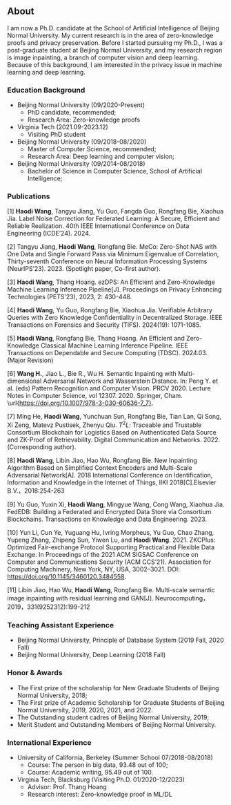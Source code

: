 ## About
I am now a Ph.D. candidate at the School of Artificial Intelligence of Beijing Normal University. My current research is in the area of zero-knowledge proofs and privacy preservation. Before I started pursuing my Ph.D., I was a post-graduate student at Beijing Normal University, and my research region is image inpainting, a branch of computer vision and deep learning. Because of this background, I am interested in the privacy issue in machine learning and deep learning.

### Education Background
* Beijing Normal University (09/2020-Present)
  - PhD candidate, recommended;
  - Research Area: Zero-knowledge proofs
* Virginia Tech (2021.09-2023.12)
  - Visiting PhD student
* Beijing Normal University (09/2018-08/2020)
  - Master of Computer Science, recommended;
  - Research Area: Deep learning and computer vision;
* Beijing Normal University (09/2014-08/2018)
  - Bachelor of Science in Computer Science, School of Artificial Intelligence;

### Publications
[1] **Haodi Wang**, Tangyu Jiang, Yu Guo, Fangda Guo, Rongfang Bie, Xiaohua Jia. Label Noise Correction for Federated Learning: A Secure, Efficient and Reliable Realization. 40th IEEE International Conference on Data Engineering (ICDE’24). 2024. 

[2] Tangyu Jiang, **Haodi Wang**, Rongfang Bie. MeCo: Zero-Shot NAS with One Data and Single Forward Pass via Minimum Eigenvalue of Correlation, Thirty-seventh Conference on Neural Information Processing Systems (NeurIPS’23). 2023. (Spotlight paper, Co-first author).

[3] **Haodi Wang**, Thang Hoang. ezDPS: An Efficient and Zero-Knowledge Machine Learning Inference Pipeline[J]. Proceedings on Privacy Enhancing Technologies (PETS’23), 2023, 2: 430-448.

[4] **Haodi Wang**, Yu Guo, Rongfang Bie, Xiaohua Jia. Verifiable Arbitrary Queries with Zero Knowledge Confidentiality in Decentralized Storage. IEEE Transactions on Forensics and Security (TIFS). 2024(19): 1071-1085.

[5] **Haodi Wang**, Rongfang Bie, Thang Hoang. An Efficient and Zero-Knowledge Classical Machine Learning Inference Pipeline. IEEE Transactions on Dependable and Secure Computing (TDSC). 2024.03. (Major Revision)

[6] **Wang H.**, Jiao L., Bie R., Wu H. Semantic Inpainting with Multi-dimensional Adversarial Network and Wasserstein Distance. In: Peng Y. et al. (eds) Pattern Recognition and Computer Vision. PRCV 2020. Lecture Notes in Computer Science, vol 12307. 2020. Springer, Cham. \url{https://doi.org/10.1007/978-3-030-60636-7_7}.

[7] Ming He, **Haodi Wang**, Yunchuan Sun, Rongfang Bie, Tian Lan, Qi Song, Xi Zeng, Matevz Pustisek, Zhenyu Qiu. $T^2L$: Traceable and Trustable Consortium Blockchain for Logistics Based on Authenticated Data Source and ZK-Proof of Retrievability. Digital Communication and Networks. 2022. (Corresponding author).

[8] **Haodi Wang**, Libin Jiao, Hao Wu, Rongfang Bie. New Inpainting Algorithm Based on Simplified Context Encoders and Multi-Scale Adversarial Network[A]. 2018 International Conference on Identification, Information and Knowledge in the Internet of Things, IIKI 2018[C].Elsevier B.V.，2018:254-263 

[9] Yu Guo, Yuxin Xi, **Haodi Wang**, Mingyue Wang, Cong Wang, Xiaohua Jia. FedEDB: Building a Federated and Encrypted Data Store via Consortium Blockchains. Transactions on Knowledge and Data Engineering. 2023.

[10] Yun Li, Cun Ye, Yuguang Hu, Ivring Morpheus, Yu Guo, Chao Zhang, Yupeng Zhang, Zhipeng Sun, Yiwen Lu, and **Haodi Wang**. 2021. ZKCPlus: Optimized Fair-exchange Protocol Supporting Practical and Flexible Data Exchange. In Proceedings of the 2021 ACM SIGSAC Conference on Computer and Communications Security (ACM CCS’21). Association for Computing Machinery, New York, NY, USA, 3002–3021. DOI: https://doi.org/10.1145/3460120.3484558.

[11] Libin Jiao, Hao Wu, **Haodi Wang**, Rongfang Bie. Multi-scale semantic image inpainting with residual learning and GAN[J]. Neurocomputing，2019，331(9252312):199-212 


### Teaching Assistant Experience
* Beijing Normal University, Principle of Database System	(2019 Fall, 2020 Fall)
* Beijing Normal University, Deep Learning (2018 Fall)

### Honor & Awards

* The First prize of the scholarship for New Graduate Students of Beijing Normal University, 2018;
* The First prize of Academic Scholarship for Graduate Students of Beijing Normal University, 2019, 2020, 2021, and 2022.
* The Outstanding student cadres of Beijing Normal University, 2019;
* Merit Student and Outstanding Members of Beijing Normal University.

### International Experience
* University of California, Berkeley (Summer School	07/2018-08/2018)
  - Course: The person in big data, 93.48 out of 100;
  - Course: Academic writing, 95.49 out of 100.
* Virginia Tech, Blacksburg (Visiting Ph.D.	01/2020-12/2023)
  - Advisor: Prof. Thang Hoang
  - Research interest: Zero-knowledge proof in ML/DL


